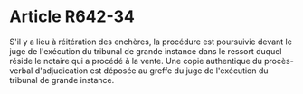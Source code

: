 # Article R642-34

S'il y a lieu à réitération des enchères, la procédure est poursuivie devant le juge de l'exécution du tribunal de grande instance dans le ressort duquel réside le notaire qui a procédé à la vente. Une copie authentique du procès-verbal d'adjudication est déposée au greffe du juge de l'exécution du tribunal de grande instance.

